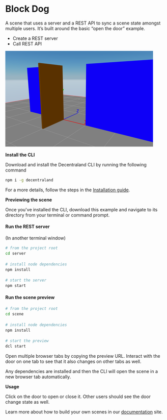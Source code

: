 # Block Dog

A scene that uses a server and a REST API to sync a scene state amongst multiple users. It’s built around the basic “open the door” example.

- Create a REST server
- Call REST API

![](screenshot/screenshot.png)

<!--
[Explore the scene](): this link takes you to a copy of the scene deployed to a remote server where you can interact with it just as if you were running `dcl start` locally.
-->

**Install the CLI**

Download and install the Decentraland CLI by running the following command

```bash
npm i -g decentraland
```

For a more details, follow the steps in the [Installation guide](https://docs.decentraland.org/documentation/installation-guide/).


**Previewing the scene**

Once you've installed the CLI, download this example and navigate to its directory from your terminal or command prompt.

#### Run the REST server

(In another terminal window)

```sh
# from the project root
cd server

# install node dependencies
npm install

# start the server
npm start
```

#### Run the scene preview

```sh
# from the project root
cd scene

# install node dependencies
npm install

# start the preview
dcl start
```

Open multiple browser tabs by copying the preview URL. Interact with the door on one tab to see that it also changes on other tabs as well.

Any dependencies are installed and then the CLI will open the scene in a new browser tab automatically.

**Usage**

Click on the door to open or close it. Other users should see the door change state as well.

Learn more about how to build your own scenes in our [documentation](https://docs.decentraland.org/) site.



